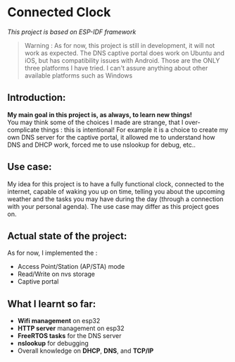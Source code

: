 # Connected Clock

*This project is based on ESP-IDF framework*

>Warning : As for now, this project is still in development, it will not work as expected.
>The DNS captive portal does work on Ubuntu and iOS, but has compatibility issues with Android. 
>Those are the ONLY three platforms I have tried. I can't assure anything about other available platforms such as Windows

## Introduction:
**My main goal in this project is, as always, to learn new things!**<br>
You may think some of the choices I made are strange, that I over-complicate things : this is intentional! For example it is a choice to create my own DNS server for the captive portal, it allowed me to understand how DNS and DHCP work, forced me to use nslookup for debug, etc..

## Use case:
My idea for this project is to have a fully functional clock, connected to the internet, capable of waking you up on time, telling you about the upcoming weather and the tasks you may have during the day (through a connection with your personal agenda).
The use case may differ as this project goes on.

## Actual state of the project:
As for now, I implemented the :
- Access Point/Station (AP/STA) mode
- Read/Write on nvs storage
- Captive portal

## What I learnt so far:
- **Wifi management** on esp32
- **HTTP server** management on esp32
- **FreeRTOS tasks** for the DNS server
- **nslookup** for debugging
- Overall knowledge on **DHCP**, **DNS**, and **TCP/IP**
